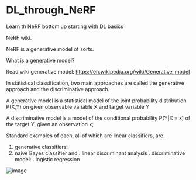 # DL_through_NeRF
Learn th NeRF bottom up starting with DL basics


NeRF wiki.

NeRF is a generative model of sorts.

What is a generative model?

Read wiki generative model: https://en.wikipedia.org/wiki/Generative_model

In statistical classification, two main approaches are called the generative approach and the discriminative approach.

A generative model is a statistical model of the joint probability distribution P(X,Y) on given observable variable X and target variable Y

A discriminative model is a model of the conditional probability P(Y|X = x) of the target Y, given an observation x;

Standard examples of each, all of which are linear classifiers, are.

1. generative classifiers: 
  2. naive Bayes classifier and
  . linear discriminant analysis
. discriminative model:
. logistic regression

![image](https://github.com/anuragvvworkspace/DL_through_NeRF/assets/39873022/cc4dbef7-b5e2-42a9-a3ef-bc34c994a305)
